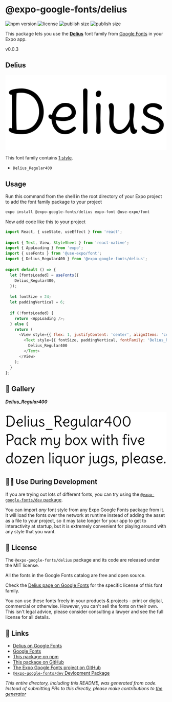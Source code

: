 # @expo-google-fonts/delius

![npm version](https://flat.badgen.net/npm/v/@expo-google-fonts/delius)
![license](https://flat.badgen.net/github/license/expo/google-fonts)
![publish size](https://flat.badgen.net/packagephobia/install/@expo-google-fonts/delius)
![publish size](https://flat.badgen.net/packagephobia/publish/@expo-google-fonts/delius)

This package lets you use the [**Delius**](https://fonts.google.com/specimen/Delius) font family from [Google Fonts](https://fonts.google.com/) in your Expo app.

v0.0.3

## Delius

![Delius](./font-family.png)

This font family contains [1 style](#-gallery).

- `Delius_Regular400`

## Usage

Run this command from the shell in the root directory of your Expo project to add the font family package to your project
```sh
expo install @expo-google-fonts/delius expo-font @use-expo/font
```

Now add code like this to your project
```js
import React, { useState, useEffect } from 'react';

import { Text, View, StyleSheet } from 'react-native';
import { AppLoading } from 'expo';
import { useFonts } from '@use-expo/font';
import { Delius_Regular400 } from '@expo-google-fonts/delius';

export default () => {
  let [fontsLoaded] = useFonts({
    Delius_Regular400,
  });

  let fontSize = 24;
  let paddingVertical = 6;

  if (!fontsLoaded) {
    return <AppLoading />;
  } else {
    return (
      <View style={{ flex: 1, justifyContent: 'center', alignItems: 'center' }}>
        <Text style={{ fontSize, paddingVertical, fontFamily: 'Delius_Regular400' }}>
          Delius_Regular400
        </Text>
      </View>
    );
  }
};

```

## 🔡 Gallery

##### Delius_Regular400
![Delius_Regular400](./882839f3551cbef380971b00494ffc16ba5b2f9841166599a0248fa4f6855cae.ttf.png)


## 👩‍💻 Use During Development

If you are trying out lots of different fonts, you can try using the [`@expo-google-fonts/dev` package](https://github.com/expo/google-fonts/tree/master/font-packages/dev#readme).

You can import *any* font style from any Expo Google Fonts package from it. It will load the fonts
over the network at runtime instead of adding the asset as a file to your project, so it may take longer
for your app to get to interactivity at startup, but it is extremely convenient
for playing around with any style that you want.

## 📖 License

The `@expo-google-fonts/delius` package and its code are released under the MIT license.

All the fonts in the Google Fonts catalog are free and open source.

Check the [Delius page on Google Fonts](https://fonts.google.com/specimen/Delius) for the specific license of this font family.

You can use these fonts freely in your products & projects - print or digital, commercial or otherwise. However, you can't sell the fonts on their own. This isn't legal advice, please consider consulting a lawyer and see the full license for all details.

## 🔗 Links

- [Delius on Google Fonts](https://fonts.google.com/specimen/Delius)
- [Google Fonts](https://fonts.google.com/)
- [This package on npm](https://www.npmjs.com/package/@expo-google-fonts/delius)
- [This package on GitHub](https://github.com/expo/google-fonts/tree/master/font-packages/delius)
- [The Expo Google Fonts project on GitHub](https://github.com/expo/google-fonts)
- [`@expo-google-fonts/dev` Devlopment Package](https://github.com/expo/google-fonts/tree/master/font-packages/dev)


*This entire directory, including this README, was generated from code. Instead of submitting PRs to this directly, please make contributions to [the generator](https://github.com/expo/google-fonts/tree/master/packages/generator)*
